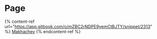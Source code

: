 # Page

{% content-ref url="https://app.gitbook.com/o/mZBC2rNDPE9yemCtBJTY/snippet/2313" %}
[Makhachev](https://app.gitbook.com/o/mZBC2rNDPE9yemCtBJTY/snippet/2313)
{% endcontent-ref %}
